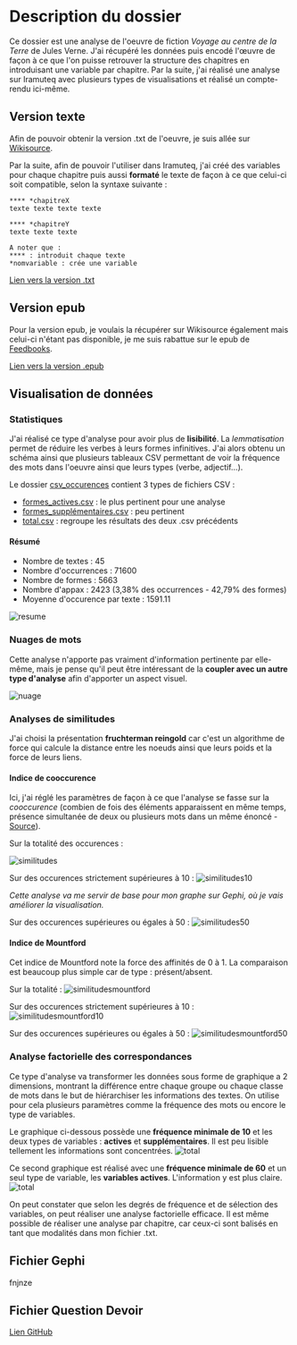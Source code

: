 # Description du dossier

Ce dossier est une analyse de l'oeuvre de fiction *Voyage au centre de la Terre* de Jules Verne. J'ai récupéré les données puis encodé l'œuvre de façon à ce que l'on puisse retrouver la structure des chapitres en introduisant une variable par chapitre. Par la suite, j'ai réalisé une analyse sur Iramuteq avec plusieurs types de visualisations et réalisé un compte-rendu ici-même.

## Version texte

Afin de pouvoir obtenir la version .txt de l'oeuvre, je suis allée sur [Wikisource](https://fr.wikisource.org/wiki/Voyage_au_centre_de_la_Terre/Texte_entier).

Par la suite, afin de pouvoir l'utiliser dans Iramuteq, j'ai créé des variables pour chaque chapitre puis aussi __formaté__ le texte de façon à ce que celui-ci soit compatible, selon la syntaxe suivante :

~~~~
**** *chapitreX
texte texte texte texte

**** *chapitreY
texte texte texte

A noter que :
**** : introduit chaque texte
*nomvariable : crée une variable
~~~~

[Lien vers la version .txt](https://github.com/belzepaf/Melanie_AUBRY_voyageaucentredelaterre/blob/master/voyageaucentredelaterreencode.txt)

## Version epub

Pour la version epub, je voulais la récupérer sur Wikisource également mais celui-ci n'étant pas disponible, je me suis rabattue sur le epub de [Feedbooks](http://fr.feedbooks.com/book/1474/voyage-au-centre-de-la-terre).

[Lien vers la version .epub](https://github.com/belzepaf/Melanie_AUBRY_voyageaucentredelaterre/blob/master/Jules_Verne_Voyage_au_centre_de_la_Terre.epub)

## Visualisation de données

### Statistiques

J'ai réalisé ce type d'analyse pour avoir plus de __lisibilité__. La *lemmatisation* permet de réduire les verbes à leurs formes infinitives. J'ai alors obtenu un schéma ainsi que plusieurs tableaux CSV permettant de voir la fréquence des mots dans l'oeuvre ainsi que leurs types (verbe, adjectif...).

Le dossier [csv_occurences](https://github.com/belzepaf/Melanie_AUBRY_voyageaucentredelaterre/tree/master/csv_occurences) contient 3 types de fichiers CSV :
* [formes_actives.csv](https://github.com/belzepaf/Melanie_AUBRY_voyageaucentredelaterre/blob/master/csv_occurences/formes_actives.csv) : le plus pertinent pour une analyse
* [formes_supplémentaires.csv](https://github.com/belzepaf/Melanie_AUBRY_voyageaucentredelaterre/blob/master/csv_occurences/formes_suppl%C3%A9mentaires.csv) : peu pertinent
* [total.csv](https://github.com/belzepaf/Melanie_AUBRY_voyageaucentredelaterre/blob/master/csv_occurences/total.csv) : regroupe les résultats des deux .csv précédents

#### Résumé

* Nombre de textes : 45
* Nombre d'occurrences : 71600
* Nombre de formes : 5663
* Nombre d'appax : 2423 (3,38% des occurrences - 42,79% des formes)
* Moyenne d'occurence par texte : 1591.11

![resume](https://github.com/belzepaf/Melanie_AUBRY_voyageaucentredelaterre/blob/master/visualisation/resume.PNG)

### Nuages de mots

Cette analyse n'apporte pas vraiment d'information pertinente par elle-même, mais je pense qu'il peut être intéressant de la __coupler avec un autre type d'analyse__ afin d'apporter un aspect visuel.

![nuage](https://github.com/belzepaf/Melanie_AUBRY_voyageaucentredelaterre/blob/master/visualisation/nuage_1.png)

### Analyses de similitudes

J'ai choisi la présentation __fruchterman reingold__ car c'est un algorithme de force qui calcule la distance entre les noeuds ainsi que leurs poids et la force de leurs liens.

#### Indice de cooccurence

Ici, j'ai réglé les paramètres de façon à ce que l'analyse se fasse sur la *cooccurence* (combien de fois des éléments apparaissent en même temps, présence simultanée de deux ou plusieurs mots dans un même énoncé - [Source](https://fr.wikipedia.org/wiki/Cooccurrence)). 

Sur la totalité des occurences :

![similitudes](https://github.com/belzepaf/Melanie_AUBRY_voyageaucentredelaterre/blob/master/visualisation/graph_simi_1.png)

Sur des occurences strictement supérieures à 10 :
![similitudes10](https://github.com/belzepaf/Melanie_AUBRY_voyageaucentredelaterre/blob/master/visualisation/graph_simi_10.png)

*Cette analyse va me servir de base pour mon graphe sur Gephi, où je vais améliorer la visualisation.*

Sur des occurences supérieures ou égales à 50 :
![similitudes50](https://github.com/belzepaf/Melanie_AUBRY_voyageaucentredelaterre/blob/master/visualisation/graph_simi_50.png)

#### Indice de Mountford

Cet indice de Mountford note la force des affinités de 0 à 1. La comparaison est beaucoup plus simple car de type : présent/absent.

Sur la totalité :
![similitudesmountford](https://github.com/belzepaf/Melanie_AUBRY_voyageaucentredelaterre/blob/master/visualisation/graph_simi_mountford.png)

Sur des occurences strictement supérieures à 10 :
![similitudesmountford10](https://github.com/belzepaf/Melanie_AUBRY_voyageaucentredelaterre/blob/master/visualisation/graph_simi_mountford10.png)

Sur des occurences supérieures ou égales à 50 :
![similitudesmountford50](https://github.com/belzepaf/Melanie_AUBRY_voyageaucentredelaterre/blob/master/visualisation/graph_simi_mountford50.png)

### Analyse factorielle des correspondances

Ce type d'analyse va transformer les données sous forme de graphique a 2 dimensions, montrant la différence entre chaque groupe ou chaque classe de mots dans le but de hiérarchiser les informations des textes. On utilise pour cela plusieurs paramètres comme la fréquence des mots ou encore le type de variables.

Le graphique ci-dessous possède une __fréquence minimale de 10__ et les deux types de variables : __actives__ et __supplémentaires__. Il est peu lisible tellement les informations sont concentrées.
![total](https://github.com/belzepaf/Melanie_AUBRY_voyageaucentredelaterre/blob/master/visualisation/afcf_row.png)

Ce second graphique est réalisé avec une __fréquence minimale de 60__ et un seul type de variable, les __variables actives__. L'information y est plus claire.
![total](https://github.com/belzepaf/Melanie_AUBRY_voyageaucentredelaterre/blob/master/visualisation/afcf_row10.png)

On peut constater que selon les degrés de fréquence et de sélection des variables, on peut réaliser une analyse factorielle efficace. Il est même possible de réaliser une analyse par chapitre, car ceux-ci sont balisés en tant que modalités dans mon fichier .txt.

## Fichier Gephi

fnjnze

## Fichier Question Devoir

[Lien GitHub](https://github.com/belzepaf/Melanie_AUBRY_voyageaucentredelaterre/blob/master/question.md)
